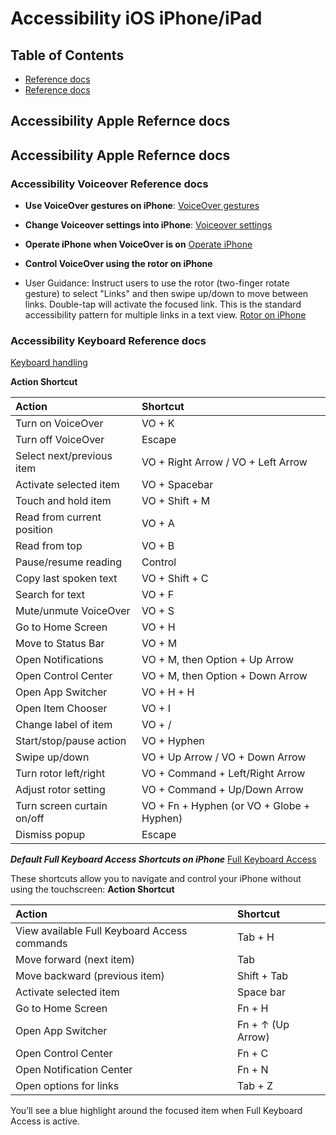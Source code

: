 # Accessibility iOS iPhone/iPad
## Table of Contents
* [Reference docs](#accessibility-apple-reference-docs)
* [Reference docs](#accessibility-apple-reference-docs)

## Accessibility Apple Refernce docs

## Accessibility Apple Refernce docs

### Accessibility Voiceover Reference docs
* **Use VoiceOver gestures on iPhone**:
[VoiceOver gestures](https://support.apple.com/en-in/guide/iphone/iph3e2e2281/26/ios/26)

* **Change Voiceover settings into iPhone**:
[Voiceover settings](https://support.apple.com/en-in/guide/iphone/iphfa3d32c50/26/ios/26)

* **Operate iPhone when VoiceOver is on**
[Operate iPhone](https://support.apple.com/en-in/guide/iphone/iph3e2e2329/26/ios/26)

* **Control VoiceOver using the rotor on iPhone**
* User Guidance: Instruct users to use the rotor (two-finger rotate gesture) to select "Links" and then swipe up/down to move between links. Double-tap will activate the focused link. This is the standard accessibility pattern for multiple links in a text view.
[Rotor on iPhone](https://support.apple.com/en-in/guide/iphone/iph3e2e3a6d/26/ios/26)

### Accessibility Keyboard Reference docs
[Keyboard handling](https://support.apple.com/en-in/guide/iphone/iph6c494dc6/26/ios/26)

**Action	Shortcut**

| Action       | Shortcut              | 
|:-----------|:------------------|
| Turn on VoiceOver     | VO + K   |
| Turn off VoiceOver     | Escape  |
| Select next/previous item     | VO + Right Arrow / VO + Left Arrow  |
| Activate selected item |	VO + Spacebar |
| Touch and hold item |	VO + Shift + M |
| Read from current position |	VO + A |
| Read from top |	VO + B |
| Pause/resume reading |	Control |
| Copy last spoken text |	VO + Shift + C |
| Search for text |	VO + F
| Mute/unmute VoiceOver |	VO + S |
| Go to Home Screen |	VO + H |
| Move to Status Bar |	VO + M |
| Open Notifications |	VO + M, then Option + Up Arrow |
| Open Control Center |	VO + M, then Option + Down Arrow |
| Open App Switcher |	VO + H + H |
| Open Item Chooser |	VO + I |
| Change label of item |	VO + / |
| Start/stop/pause action |	VO + Hyphen |
| Swipe up/down |	VO + Up Arrow / VO + Down Arrow |
| Turn rotor left/right |	VO + Command + Left/Right Arrow |
| Adjust rotor setting |	VO + Command + Up/Down Arrow |
| Turn screen curtain on/off |	VO + Fn + Hyphen (or VO + Globe + Hyphen) |
| Dismiss popup |	Escape |


***Default Full Keyboard Access Shortcuts on iPhone***
[Full Keyboard Access](https://support.apple.com/en-in/guide/iphone/ipha4375873f/ios)

These shortcuts allow you to navigate and control your iPhone without using the touchscreen:
**Action	Shortcut**

| Action       | Shortcut              | 
|:-----------|:------------------|
| View available Full Keyboard Access commands| 	Tab + H| 
| Move forward (next item)| 	Tab| 
| Move backward (previous item)| 	Shift + Tab| 
| Activate selected item| 	Space bar| 
| Go to Home Screen| 	Fn + H| 
| Open App Switcher| 	Fn + ↑ (Up Arrow)| 
| Open Control Center| 	Fn + C| 
| Open Notification Center| 	Fn + N| 
| Open options for links | 	Tab + Z| 

You’ll see a blue highlight around the focused item when Full Keyboard Access is active.

